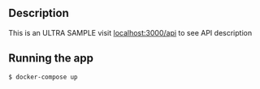 ## Description

This is an ULTRA SAMPLE visit [localhost:3000/api](http://localhost:3000/api)  to see API description

## Running the app

```bash
$ docker-compose up
```
